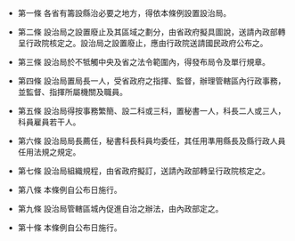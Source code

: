 * 第一條 各省有籌設縣治必要之地方，得依本條例設置設治局。

* 第二條 設治局之設置廢止及其區域之劃分，由省政府擬具圖說，送請內政部轉呈行政院核定之。設治局之設置廢止，應由行政院送請國民政府公布之。

* 第三條 設治局於不牴觸中央及省之法令範圍內，得發布局令及單行規章。

* 第四條 設治局置局長一人，受省政府之指揮、監督，辦理管轄區內行政事務，並監督、指揮所屬機關及職員。

* 第五條 設治局得按事務繁簡、設二科或三科，置秘書一人，科長二人或三人，科員雇員若干人。

* 第六條 設治局局長薦任，秘書科長科員均委任，其任用準用縣長及縣行政人員任用法規之規定。

* 第七條 設治局組織規程，由省政府擬訂，送請內政部轉呈行政院核定之。

* 第八條 本條例自公布日施行。

* 第九條 設治局管轄區城內促進自治之辦法，由內政部定之。

* 第十條 本條例自公布日施行。

